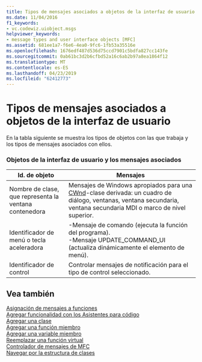 ```yaml
---
title: Tipos de mensajes asociados a objetos de la interfaz de usuario
ms.date: 11/04/2016
f1_keywords:
- vc.codewiz.uiobject.msgs
helpviewer_keywords:
- message types and user interface objects [MFC]
ms.assetid: 681ee1a7-f6e6-4ea0-9fc6-1fb53a35516e
ms.openlocfilehash: 1676edf487d536d75ccd7901c5bdfa827cc143fe
ms.sourcegitcommit: 0ab61bc3d2b6cfbd52a16c6ab2b97a8ea1864f12
ms.translationtype: MT
ms.contentlocale: es-ES
ms.lasthandoff: 04/23/2019
ms.locfileid: "62412773"
---
```

# <a name="message-types-associated-with-user-interface-objects"></a>Tipos de mensajes asociados a objetos de la interfaz de usuario

En la tabla siguiente se muestra los tipos de objetos con las que trabaja y los tipos de mensajes asociados con ellos.

### <a name="user-interface-objects-and-associated-messages"></a>Objetos de la interfaz de usuario y los mensajes asociados

|Id. de objeto|Mensajes|
|---------------|--------------|
|Nombre de clase, que representa la ventana contenedora|Mensajes de Windows apropiados para una [CWnd](../../mfc/reference/cwnd-class.md)-clase derivada: un cuadro de diálogo, ventanas, ventana secundaria, ventana secundaria MDI o marco de nivel superior.|
|Identificador de menú o tecla aceleradora|-Mensaje de comando (ejecuta la función del programa).<br />-Mensaje UPDATE_COMMAND_UI (actualiza dinámicamente el elemento de menú).|
|Identificador de control|Controlar mensajes de notificación para el tipo de control seleccionado.|

## <a name="see-also"></a>Vea también

[Asignación de mensajes a funciones](../../mfc/reference/mapping-messages-to-functions.md)<br/>
[Agregar funcionalidad con los Asistentes para código](../../ide/adding-functionality-with-code-wizards-cpp.md)<br/>
[Agregar una clase](../../ide/adding-a-class-visual-cpp.md)<br/>
[Agregar una función miembro](../../ide/adding-a-member-function-visual-cpp.md)<br/>
[Agregar una variable miembro](../../ide/adding-a-member-variable-visual-cpp.md)<br/>
[Reemplazar una función virtual](../../ide/overriding-a-virtual-function-visual-cpp.md)<br/>
[Controlador de mensajes de MFC](../../mfc/reference/adding-an-mfc-message-handler.md)<br/>
[Navegar por la estructura de clases](../../ide/navigating-the-class-structure-visual-cpp.md)
